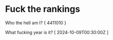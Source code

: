 # Fuck the rankings

Who the hell am I?
{ 4411010 }

What fucking year is it?
[ 2024-10-09T00:30:00Z ]
